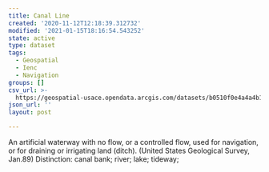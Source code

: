 ```yaml
---
title: Canal Line
created: '2020-11-12T12:18:39.312732'
modified: '2021-01-15T18:16:54.543252'
state: active
type: dataset
tags:
  - Geospatial
  - Ienc
  - Navigation
groups: []
csv_url: >-
  https://geospatial-usace.opendata.arcgis.com/datasets/b0510f0e4a4a4b10a7e670d4cd65d112_0.csv?outSR=%7B%22latestWkid%22%3A4326%2C%22wkid%22%3A4326%7D
json_url: ''
layout: post

---
```

An artificial waterway with no flow, or a controlled flow, used for navigation, or for draining or irrigating land (ditch). (United States Geological Survey, Jan.89) Distinction: canal bank; river; lake; tideway;
